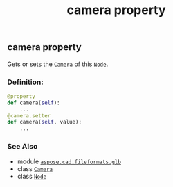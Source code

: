 ﻿---
title: camera property
second_title: Aspose.CAD for Python via .NET API References
description: 
type: docs
weight: 140
url: /python-net/aspose.cad.fileformats.glb/node/camera/
is_root: false
---

## camera property


Gets or sets the [`Camera`](/cad/python-net/aspose.cad.fileformats.glb/camera) of this [`Node`](/cad/python-net/aspose.cad.fileformats.glb/node).
### Definition:
```python
@property
def camera(self):
    ...
@camera.setter
def camera(self, value):
    ...
```

### See Also
* module [`aspose.cad.fileformats.glb`](../../)
* class [`Camera`](/cad/python-net/aspose.cad.fileformats.glb/camera)
* class [`Node`](/cad/python-net/aspose.cad.fileformats.glb/node)

